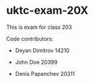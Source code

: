 # uktc-exam-20X

This is exam for class 203

Code contributors:
- Deyan Dimitrov 14210
- John Doe 20399

- Denis Papanchev 20311
